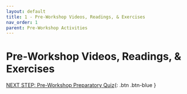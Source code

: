 ```yaml
---
layout: default
title: 1 - Pre-Workshop Videos, Readings, & Exercises
nav_order: 1
parent: Pre-Workshop Activities
---
```

# Pre-Workshop Videos, Readings, & Exercises



[NEXT STEP: Pre-Workshop Preparatory Quiz](pw_quiz.html){: .btn .btn-blue }
